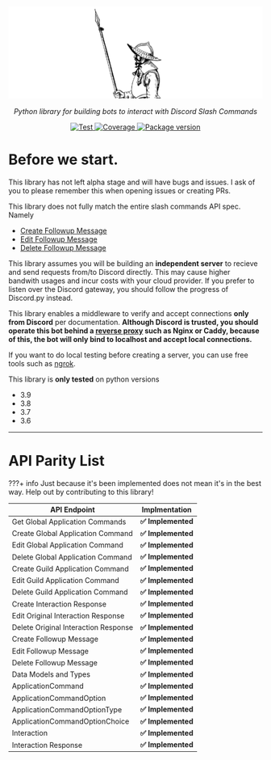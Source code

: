 <p align="center">
  <a href="https://dispike.ms7m.me"><img src="./images/logo-frame.png" alt="Dispike"></a>
</p>
<p align="center">
    <em>Python library for building bots to interact with Discord Slash Commands</em>
</p>


<p align="center">

<a href="https://codecov.io/gh/ms7m/dispike" target="_blank">
    <img src="https://codecov.io/gh/ms7m/dispike/branch/master/graph/badge.svg?token=E5AXLZDP9O" alt="Test">
</a>

<a href="https://github.com/ms7m/dispike/actions" target="_blank">
    <img src="https://github.com/ms7m/dispike/workflows/Test%20Dispike/badge.svg?branch=master" alt="Coverage">
</a>

<a href="https://pypi.org/project/dispike" target="_blank">
    <img src="https://img.shields.io/badge/dynamic/json?color=blue&label=PyPi%20Version&query=%24.info.version&url=https%3A%2F%2Fpypi.org%2Fpypi%2Fdispike%2Fjson" alt="Package version">
</a>

</p>


# Before we start.
This library has not left alpha stage and will have bugs and issues. I ask of you to please remember this when opening issues or creating PRs.

This library does not fully match the entire slash commands API spec. Namely

  - [Create Followup Message](https://discord.com/developers/docs/interactions/slash-commands#create-followup-message)
  - [Edit Followup Message](https://discord.com/developers/docs/interactions/slash-commands#edit-followup-message)
  - [Delete Followup Message](https://discord.com/developers/docs/interactions/slash-commands#delete-followup-message)

This library assumes you will be building an **independent server** to recieve and send requests from/to Discord directly. This may cause higher bandwith usages and incur costs with your cloud provider. If you prefer to listen over the Discord gateway, you should follow the progress of Discord.py instead.

This library enables a middleware to verify and accept connections **only from Discord** per documentation. **Although Discord is trusted, you should operate this bot behind a [reverse proxy](https://www.cloudflare.com/learning/cdn/glossary/reverse-proxy/) such as Nginx or Caddy, because of this, the bot will only bind to localhost and accept local connections.** 

If you want to do local testing before creating a server, you can use free tools such as [ngrok](https://ngrok.com/). 



This library is **only tested** on python versions

- 3.9
- 3.8
- 3.7
- 3.6


***

# API Parity List
???+ info
  Just because it's been implemented does not mean it's in the best way. Help out by contributing to this library!

| API Endpoint   |      Implmentation   |
|----------|:-------------:|
| Get Global Application Commands |  **✅ Implemented** |
| Create Global Application Command |    **✅ Implemented**   |
| Edit Global Application Command |  **✅ Implemented** |
| Delete Global Application Command | **✅ Implemented** |
| Create Guild Application Command | **✅ Implemented** |
| Edit Guild Application Command | **✅ Implemented** |
| Delete Guild Application Command | **✅ Implemented** |
| Create Interaction Response | **✅ Implemented** |
| Edit Original Interaction Response | **✅ Implemented**|
| Delete Original Interaction Response | **✅ Implemented** |
| Create Followup Message |**✅ Implemented** |
| Edit Followup Message | **✅ Implemented** |
| Delete Followup Message | **✅ Implemented** |
| Data Models and Types | **✅ Implemented** |
| ApplicationCommand | **✅ Implemented** |
| ApplicationCommandOption | **✅ Implemented** |
| ApplicationCommandOptionType | **✅ Implemented** |
| ApplicationCommandOptionChoice | **✅ Implemented** |
| Interaction | **✅ Implemented** |
| Interaction Response | **✅ Implemented** |


